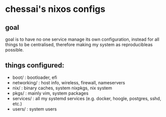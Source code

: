 chessai's nixos configs
=======================

## goal
goal is to have no one service manage its own configuration, instead
for all things to be centralised, therefore making my system as
reproducibleas possible.

## things configured:
* boot/       : bootloader, efi
* networking/ : host info, wireless, firewall, nameservers
* nix/        : binary caches, system nixpkgs, nix system
* pkgs/       : mainly vim, system packages
* services/   : all my systemd services (e.g. docker, hoogle, postgres, sshd, etc.)
* users/      : system users
